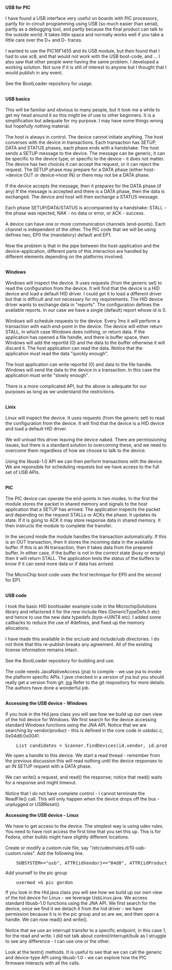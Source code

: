<b>USB for PIC</b>
<br><br>
I have found a USB interface very useful on boards with PIC processors, partly for in-circuit 
programming using USB (so much easier than serial), partly as a debugging tool, and 
partly because the final product can talk to the outside world. It takes little space and normally works 
well if you take a little care over the D+ and D- traces.
<br><br>
I wanted to use the PIC16F1455 and its USB module, but then found that I had to use xc8, and that 
would not work with the USB boot-code, and ... I also saw that other people were having the same problem. 
I developed a working solution. Not sure if it is still of interest to anyone but I thought that I would 
publish in any event.
<br><br>
See the BootLoader repository for usage.
<br><br>

<b>USB basics</b>
<br><br>
This will be familiar and obvious to many people, but it took me a while to get my head around it so this might be
of use to other beginners. It is a simplification but adequate for my purpose. I may have some things wrong
but hopefully nothing material. 
<br><br>
The host is always in control. The device cannot initiate anything. The host converses with the device in 
transactions. Each transaction has  SETUP, DATA and STATUS phases, each phase ends with a handshake. The host 
sends a SETUP message to the device. The message can be generic, it can be specific to the device type; or
specific to the device - it does not matter. The device has two choices it can accept the request, or it 
can reject the request. The SETUP phase may prepare for a DATA phase (either host->device OUT or device->host IN)
or there may not be a DATA phase. 
<br><br>
If the device accepts the message, then it prepares for the DATA phase (if any) If the message is accepted
and there is a DATA phase, then the data is exchanged. The device and host will then exchange a STATUS message.
<br><br>
Each phase SETUP/DATA/STATUS is accompanied by a handshake: STALL - the phase was rejected, NAK - no data or error, 
or ACK - success. 
<br><br>
A device can have one or more communication channels (end-points). Each channel is independent of the other. The PIC
code that we will be using defines two, EP0 the (mandatory) default and EP1. 
<br><br>
Now the problem is that in the pipe between the host-application and the device-application, different parts of this
interaction are handled by different elements depending on the platforms involved.
<br><br>

<b>Windows</b>
<br><br>
Windows will inspect the device. It uses requests (from the generic set) to read the configuration from
the device. It will find that the device is a HID device and load a default HID driver. I could get it to
load a different driver but that is difficult and not necessary for my requirements. The HID device
driver wants to exchange data in "reports". The configuration defines the available reports. In our case 
we have a single (default) report whose id is 0.
<br><br>
Windows will schedule requests to the device. Every 1ms it will perform a transaction with each end-point
in the device. The device will either return STALL, in which case Windows does nothing, or return data.
If the application has opened a file handle, and there is buffer space, then Windows will add the reportId (0) 
and the data to the buffer otherwise it will discard it. The host application can read the data. Notice that 
the application must read the data "quickly enough".
<br><br>
The host application can write reportId (0) and data to the file handle. Windows will send the data to the 
device in a transaction. In this case the application must write "slowly enough".
<br><br>
There is a more complicated API, but the above is adequate for our purposes as long as we understand the 
restrictions.
<br><br>

<b>Linix</b>
<br><br>
Linux will inspect the device. It uses requests (from the generic set) to read the configuration from
the device. It will find that the device is a HID device and load a default HID driver.
<br><br>
We will unload this driver leaving the device naked. There are permissioning issues, but there is a standard 
solution to overcoming these, and we need to overcome them regardless of how we choose to talk to the device.
<br><br>
Using the libusb-1.0 API we can then perform transactions with the device. We are reponsible for scheduling
requests but we have access to the full set of USB APIs.
<br><br>

<b>PIC</b>
<br><br>
The PIC device can operate the end-points in two modes. 
In the first the module stores the packet in shared memory and signals to the host application that a SETUP
has arrived. The application inspects the packet and depending on the request STALLs or ACKs the phase. It 
updates its state. If it is going to ACK it may store response data in shared memory. It then instructs
the module to complete the transfer.
<br><br>
In the second mode the module handles the transaction automatically. If this is an OUT transaction, then it stores 
the incoming data in the available buffer. If this is an IN transaction, then it takes data from the prepared
buffer. In either case, if the buffer is not in the correct state (busy or empty) then it will return STALL.
The application tests the status of the buffers to know if it can send more data or if data has arrived.
<br><br>
The MicroChip boot code uses the first technique for EP0 and the second for EP1.
<br><br>

<b>USB code</b>
<br><br>
I took the basic HID bootloader example code in the MicrochipSolutions library and refactored it for the new include 
files (GenericTypeDefs.h etc) and hence to use the new data typedefs (byte->UINT8 etc). I added some callbacks to 
reduce the use of #defines, and fixed up the memory allocations.
<br><br>
I have made this available in the src/usb and include/usb directories.
I do not think that this re-publish breaks any agreement. All of the existing license information remains intact.
<br><br>
See the BootLoader repository for building and use.
<br><br>
The code needs JavaNativeAccess (jna) to compile - we use jna to invoke the platform specific APIs.
I jave checked in a version of jna but you should really get a version from git:
<a href="https://github.com/twall/jna">jna</a> 
Refer to the git respository for more details. The authors have done a wonderful job. 
<br><br>

<b>Accessing the USB device - Windows</b>
<br><br>
If you look in the Hid.java class you will see how we build up our own view of the hid device for Windows.
We first search for the device accessing standard Windows functions using the JNA API. Notice that we are
searching by vendor/product - this is defined in the core code in usbdsc.c, 0x04d8:0x0041. 
<pre>
    List<String> candidates = Scanner.findDevices(id.vendor, id.product);
</pre>
We open a handle to this device. We start a read thread - remember from the previous discussion this will 
read nothing until the device responses to an IN SETUP request with a DATA phase.
<br><br>
We can write() a request, and read() the response; notice that read() waits for a response and might timeout.
<br><br>
Notice that I do not have complete control - I cannot terminate the ReadFile() call. This will only happen 
when the device drops off the bus - unplugged or USBReset().
<br><br>
<b>Accessing the USB device - Linux</b>
<br><br>
We have to get access to the device. The simplest way is using udev rules. You need to have root access the
first time that you set this up. This is for Fedora, other builds might have slightly different locations.
<br><br>
Create or modify a custom rule file, say "/etc/udev/rules.d/10-usb-custom.rules". Add the following line.
<pre>
    SUBSYSTEM=="usb", ATTR{idVendor}=="04d8", ATTR{idProduct}=="0041" SYMLINK+="pic41", GROUP="pic"
</pre>

Add yourself to the pic group
<pre>
    usermod +G pic gordon
</pre>
If you look in the  Hid.java class you will see how we build up our own view of the hid device for 
Linux - we leverage UsbLinux.java. We access standard libusb-1.0 functions using the JNA API. We first
search for the device, once we find it we detach it from the hid driver - we have permission because it 
is in the pic group and so are we; and then open a handle. We can now read() and write().
<br><br>
Notice that we use an interrupt transfer to a specific endpoint, in this case 1, for the read and write.
I did not talk about control/interrupt/bulk as I struggle to see any difference - I can use one or the other.
<br><br>
Look at the testn() methods. It is useful to see that we can call the generic and device-type API using 
libusb-1.0 - we can explore how the PIC firmware interacts with all the calls.
